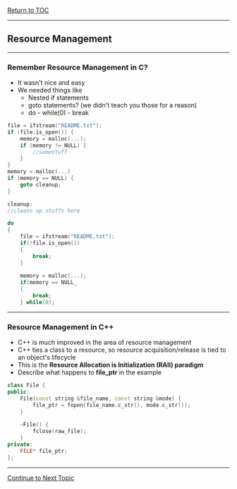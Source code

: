 <a href="https://github.com/CyberTrainingUSAF/10-Archive/blob/master/IQT-CPP_Programming/00-Table-of-Contents.md" > Return to TOC </a>

---

## Resource Management

---

### Remember Resource Management in C?

* It wasn't nice and easy
* We needed things like
  * Nested if statements
  * goto statements? \(we didn't teach you those for a reason\)
  * do - while\(0\) - break

```c
file = ifstream("README.txt");
if (file.is_open()) {
    memory = malloc(...);
    if (memory != NULL) {
        //somestuff
    }
}
memory = malloc(...)
if (memory == NULL) {
    goto cleanup;
}

cleanup:
//cleans up stuffs here
```

```c
do
{
    file = ifstream("README.txt");
    if(!file.is_open())
    {
        break;
    }
    
    memory = malloc(...);
    if(memory == NULL_
    {
        break;
    } while(0);
```

---

### Resource Management in C++

* C++ is much improved in the area of resource management
* C++ ties a class to a resource, so resource acquisition/release is tied to an object's lifecycle
* This is the **Resource Allocation is Initialization \(RAII\) paradigm**
* Describe what happens to **file\_ptr** in the example

```cpp
class File {
public:
    File(const string &file_name, const string &mode) {
        file_ptr = fopen(file_name.c_str(), mode.c_str());
    }
        
    ~File() {
        fclose(raw_file);
    }
private:
    FILE* file_ptr;
};
```

---

<a href="https://github.com/CyberTrainingUSAF/10-Archive/blob/master/IQT-CPP_Programming/ch05_Resource_Management/5.02_error-handling.md" > Continue to Next Topic </a>

